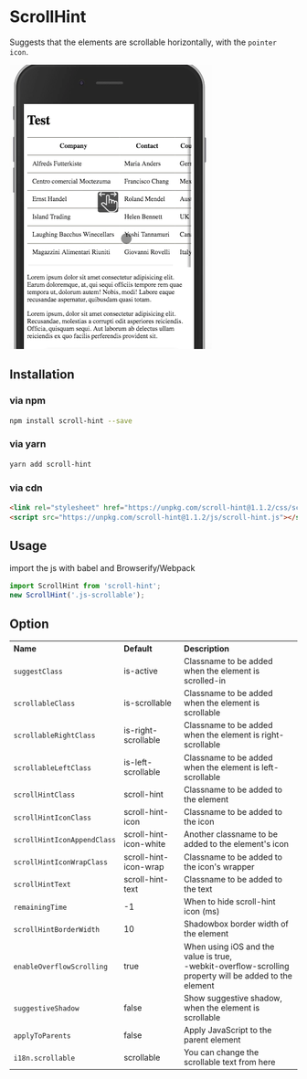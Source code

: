 # ScrollHint

Suggests that the elements are scrollable horizontally, with the `pointer icon`.

<img src="./assets/demo.gif">

## Installation

### via npm

```sh
npm install scroll-hint --save
```

### via yarn

```sh
yarn add scroll-hint
```

### via cdn

```html
<link rel="stylesheet" href="https://unpkg.com/scroll-hint@1.1.2/css/scroll-hint.css">
<script src="https://unpkg.com/scroll-hint@1.1.2/js/scroll-hint.js"></script>
```


## Usage

import the js with babel and Browserify/Webpack

```js
import ScrollHint from 'scroll-hint';
new ScrollHint('.js-scrollable');
```

## Option

<table class="table-">
  <tr>
    <th style="text-align:left;">Name</th>
    <th style="text-align:left;">Default</th>
    <th style="text-align:left;">Description</th>
  </tr>
  <tr>
    <td><code>suggestClass</code></td>
    <td>is-active</td>
    <td>Classname to be added when the element is scrolled-in</td>
  </tr>
  <tr>
    <td><code>scrollableClass</code></td>
    <td>is-scrollable</td>
    <td>Classname to be added when the element is scrollable</td>
  </tr>
  <tr>
    <td><code>scrollableRightClass</code></td>
    <td>is-right-scrollable</td>
    <td>Classname to be added when the element is right-scrollable</td>
  </tr>
  <tr>
    <td><code>scrollableLeftClass</code></td>
    <td>is-left-scrollable</td>
    <td>Classname to be added when the element is left-scrollable</td>
  </tr>
  <tr>
    <td><code>scrollHintClass</code></td>
    <td>scroll-hint</td>
    <td>Classname to be added to the element</td>
  </tr>
  <tr>
    <td><code>scrollHintIconClass</code></td>
    <td>scroll-hint-icon</td>
    <td>Classname to be added to the icon</td>
  </tr>
  <tr>
    <td><code>scrollHintIconAppendClass</code></td>
    <td>scroll-hint-icon-white</td>
    <td>Another classname to be added to the element's icon</td>
  </tr>
  <tr>
    <td><code>scrollHintIconWrapClass</code></td>
    <td>scroll-hint-icon-wrap</td>
    <td>Classname to be added to the icon's wrapper</td>
  </tr>
  <tr>
    <td><code>scrollHintText</code></td>
    <td>scroll-hint-text</td>
    <td>Classname to be added to the text</td>
  </tr>
  <tr>
    <td><code>remainingTime</code></td>
    <td>-1</td>
    <td>When to hide scroll-hint icon (ms)</td>
  </tr>
  <tr>
    <td><code>scrollHintBorderWidth</code></td>
    <td>10</td>
    <td>Shadowbox border width of the element</td>
  </tr>
  <tr>
    <td><code>enableOverflowScrolling</code></td>
    <td>true</td>
    <td>When using iOS and the value is true,<br>
          -webkit-overflow-scrolling property will be added to the element</td>
  </tr>
  <tr>
    <td><code>suggestiveShadow</code></td>
    <td>false</td>
    <td>Show suggestive shadow, when the element is scrollable</td>
  </tr>
  <tr>
    <td><code>applyToParents</code></td>
    <td>false</td>
    <td>Apply JavaScript to the parent element</td>
  </tr>
  <tr>
    <td><code>i18n.scrollable</code></td>
    <td>scrollable</td>
    <td>You can change the scrollable text from here</td>
  </tr>
</table>

